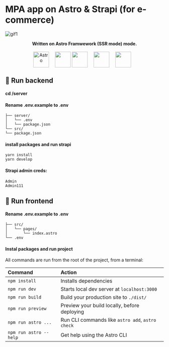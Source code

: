 # MPA app on Astro & Strapi (for e-commerce)
![gif1](https://user-images.githubusercontent.com/6964795/203263808-aefa0391-8445-4497-ba45-871f476bc171.gif)

<p align="center">
  <b>Written on Astro Framwework (SSR mode) mode.</b> <br /><br />
  <img align="center" style="margin-right: 15px" width="50" src="https://astro.build/assets/press/logomark-light.png" alt="Astro" />
  <img align="center" width="50px" src="https://upload.wikimedia.org/wikipedia/commons/4/4c/Typescript_logo_2020.svg"
       alt="" />
  <img align="center" style="margin-right: 15px" height="50"
       src="https://upload.wikimedia.org/wikipedia/commons/thumb/d/d9/Node.js_logo.svg/1200px-Node.js_logo.svg.png" />
  <img align="center" style="margin-right: 15px"
       src="https://upload.wikimedia.org/wikipedia/commons/thumb/a/a7/React-icon.svg/1280px-React-icon.svg.png" alt=""
       height="50" />
  <img align="center" style="margin-right: 15px" width="50"
       src="https://upload.wikimedia.org/wikipedia/commons/thumb/9/96/Sass_Logo_Color.svg/1280px-Sass_Logo_Color.svg.png" />
</p>

## 🚀 Run backend
#### cd /server
#### Rename .env.example to .env
```
├── server/
│   └── .env
│   └── package.json
└── src/
└── package.json
```
#### install packages and run strapi
```
yarn install
yarn develop
```
#### Strapi admin creds:
```
Admin
Admin111
```

## 🧞 Run frontend
#### Rename .env.example to .env
```
├── src/
│   └── pages/
│       └── index.astro
└── .env
```
#### Instal packages and run project
All commands are run from the root of the project, from a terminal:

| Command                | Action                                           |
| :--------------------- | :----------------------------------------------- |
| `npm install`          | Installs dependencies                            |
| `npm run dev`          | Starts local dev server at `localhost:3000`      |
| `npm run build`        | Build your production site to `./dist/`          |
| `npm run preview`      | Preview your build locally, before deploying     |
| `npm run astro ...`    | Run CLI commands like `astro add`, `astro check` |
| `npm run astro --help` | Get help using the Astro CLI                     |
